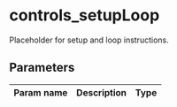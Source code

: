 controls_setupLoop
===========
Placeholder for setup and loop instructions.


Parameters
----------

| Param name | Description | Type     |
 ------------|-------------|----------
